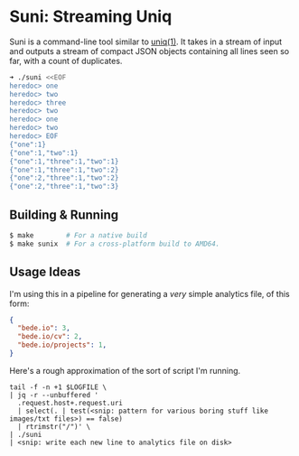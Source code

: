 # Suni: Streaming Uniq
Suni is a command-line tool similar to [uniq(1)](https://man7.org/linux/man-pages/man1/uniq.1.html). It takes in a stream of input and outputs a stream of compact JSON objects containing all lines seen so far, with a count of duplicates.

```bash
➜ ./suni <<EOF
heredoc> one
heredoc> two
heredoc> three
heredoc> two
heredoc> one
heredoc> two
heredoc> EOF
{"one":1}
{"one":1,"two":1}
{"one":1,"three":1,"two":1}
{"one":1,"three":1,"two":2}
{"one":2,"three":1,"two":2}
{"one":2,"three":1,"two":3}
```

## Building & Running
```bash
$ make        # For a native build
$ make sunix  # For a cross-platform build to AMD64.
```


## Usage Ideas
I'm using this in a pipeline for generating a _very_ simple analytics file, of this form:

```json
{
  "bede.io": 3,
  "bede.io/cv": 2,
  "bede.io/projects": 1,
}
```

Here's a rough approximation of the sort of script I'm running.

```
tail -f -n +1 $LOGFILE \
| jq -r --unbuffered '
  .request.host+.request.uri
  | select(. | test(<snip: pattern for various boring stuff like images/txt files>) == false)
  | rtrimstr("/")' \
| ./suni
| <snip: write each new line to analytics file on disk>
```
